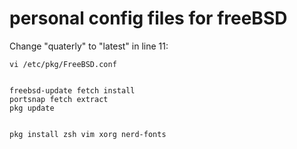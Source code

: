 # personal config files for freeBSD

Change "quaterly" to "latest" in line 11:

    vi /etc/pkg/FreeBSD.conf


    freebsd-update fetch install
    portsnap fetch extract
    pkg update
    
    
    pkg install zsh vim xorg nerd-fonts
